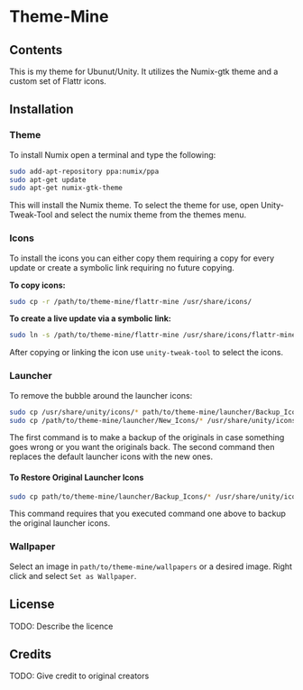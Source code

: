 # Theme-Mine

## Contents

This is my theme for Ubunut/Unity. It utilizes the Numix-gtk theme and a custom set of 
Flattr icons.

## Installation

### Theme
To install Numix open a terminal and type the following:

```bash
sudo add-apt-repository ppa:numix/ppa
sudo apt-get update
sudo apt-get numix-gtk-theme
```

This will install the Numix theme. To select the theme for use, open 
Unity-Tweak-Tool and select the numix theme from the themes menu.

### Icons
To install the icons you can either copy them requiring a copy for every 
update or create a symbolic link requiring no future copying.

**To copy icons:**
```bash
sudo cp -r /path/to/theme-mine/flattr-mine /usr/share/icons/
```

**To create a live update via a symbolic link:**
```bash
sudo ln -s /path/to/theme-mine/flattr-mine /usr/share/icons/flattr-mine
```

After copying or linking the icon use `unity-tweak-tool` to select the icons.

### Launcher
To remove the bubble around the launcher icons:

```bash
sudo cp /usr/share/unity/icons/* path/to/theme-mine/launcher/Backup_Icons/
sudo cp /path/to/theme-mine/launcher/New_Icons/* /usr/share/unity/icons/
```

The first command is to make a backup of the originals in case something goes 
wrong or you want the originals back. The second command then replaces the 
default launcher icons with the new ones.


#### To Restore Original Launcher Icons

```bash
sudo cp path/to/theme-mine/launcher/Backup_Icons/* /usr/share/unity/icons/
```

This command requires that you executed command one above to backup the original 
launcher icons.

### Wallpaper
Select an image in `path/to/theme-mine/wallpapers` or a desired image. 
Right click and select `Set as Wallpaper`.

## License

TODO: Describe the licence

## Credits

TODO: Give credit to original creators

